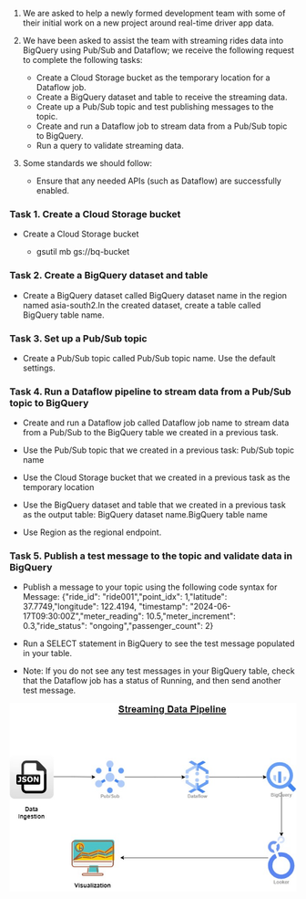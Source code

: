 1. We are asked to help a newly formed development team with some of their initial work on a new project around real-time driver app data. 
2. We have been asked to assist the team with streaming rides data into BigQuery using Pub/Sub and Dataflow; we receive the following request to complete the following tasks:

    * Create a Cloud Storage bucket as the temporary location for a Dataflow job.
    * Create a BigQuery dataset and table to receive the streaming data.
    * Create up a Pub/Sub topic and test publishing messages to the topic.
    * Create and run a Dataflow job to stream data from a Pub/Sub topic to BigQuery.
    * Run a query to validate streaming data.

3. Some standards we should follow:

    * Ensure that any needed APIs (such as Dataflow) are successfully enabled.


### Task 1. Create a Cloud Storage bucket

* Create a Cloud Storage bucket 

     * gsutil mb gs://bq-bucket


### Task 2. Create a BigQuery dataset and table

* Create a BigQuery dataset called BigQuery dataset name in the region named asia-south2.In the created dataset, create a table called BigQuery table name.


### Task 3. Set up a Pub/Sub topic

* Create a Pub/Sub topic called Pub/Sub topic name. Use the default settings.


### Task 4. Run a Dataflow pipeline to stream data from a Pub/Sub topic to BigQuery

* Create and run a Dataflow job called Dataflow job name to stream data from a Pub/Sub to the BigQuery table we created in a previous task.

* Use the Pub/Sub topic that we created in a previous task: Pub/Sub topic name

* Use the Cloud Storage bucket that we created in a previous task as the temporary location

* Use the BigQuery dataset and table that we created in a previous task as the output table: BigQuery dataset name.BigQuery table name

* Use Region as the regional endpoint.


### Task 5. Publish a test message to the topic and validate data in BigQuery

* Publish a message to your topic using the following code syntax for Message: {"ride_id": "ride001","point_idx": 1,"latitude": 37.7749,"longitude": 122.4194, "timestamp": "2024-06-17T09:30:00Z","meter_reading": 10.5,"meter_increment": 0.3,"ride_status": "ongoing","passenger_count": 2}

* Run a SELECT statement in BigQuery to see the test message populated in your table.

* Note: If you do not see any test messages in your BigQuery table, check that the Dataflow job has a status of Running, and then send another test message.

![project architechture](https://github.com/karan8891/Looker-Pubsub-to-Bigquery-with-Dataflow/blob/main/images/Pubsub2Bq.jpg)
